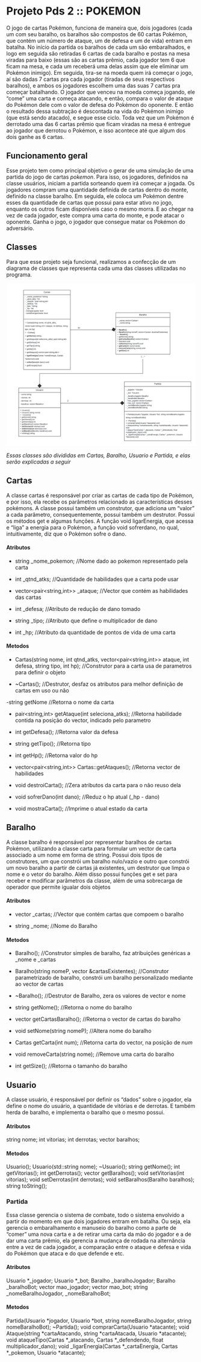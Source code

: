# Projeto Pds 2 :: POKEMON

O jogo de cartas Pokémon, funciona de maneira que, dois jogadores (cada um com seu baralho, os baralhos são compostos de 60 cartas Pokémon, que contém um número de ataque, um de defesa e um de vida) entram em batalha. No início da partida os baralhos de cada um são embaralhados, e logo em seguida são retiradas 6 cartas de cada baralho e postas na mesa viradas para baixo (essas são as cartas prêmio, cada jogador tem 6 que ficam na mesa, e cada um receberá uma delas assim que ele eliminar um Pokémon inimigo). Em seguida, tira-se na moeda quem irá começar o jogo, aí são dadas 7 cartas pra cada jogador (tiradas de seus respectivos baralhos), e ambos os jogadores escolhem uma das suas 7 cartas pra começar batalhando. O jogador que venceu na moeda começa jogando, ele “come” uma carta e começa atacando, e então, compara o valor de ataque do Pokémon dele com o valor de defesa do Pokémon do oponente. E então o resultado dessa subtração é descontada na vida do Pokémon inimigo (que está sendo atacado), e segue esse ciclo. Toda vez que um Pokémon é derrotado uma das 6 cartas prêmio que ficam viradas na mesa é entregue ao jogador que derrotou o Pokémon, e isso acontece até que algum dos dois ganhe as 6 cartas. 

## Funcionamento geral

  Esse projeto tem como principal objetivo o gerar de uma simulação de uma partida do jogo de cartas *pokemon*. Para isso, os jogadores, definidos na classe usuários, iniciam a partida sorteando quem irá começar a jogada. Os jogadores compram uma quantidade definida de cartas dentro do monte, definido na classe baralho.  Em seguida, ele coloca um Pokémon dentre esses da quantidade de cartas que possui para estar ativo no jogo, enquanto os outros ficam disponíveis caso o mesmo morra. E ao chegar na vez de cada jogador, este compra uma carta do monte, e pode atacar o oponente. Ganha o jogo, o jogador que consegue matar os Pokémon do adversário. 

## Classes

  Para que esse projeto seja funcional, realizamos a confecção de um diagrama de classes que representa cada uma das classes utilizadas no programa.

![Diagrama de classes](infos/DIAGRAMACLASSV2.drawio.jpeg)

*Essas classes são divididas em Cartas, Baralho, Usuario e Partida, e elas serão explicadas a seguir*

## Cartas

A classe cartas é responsável por criar as cartas de cada tipo de Pokémon, e por isso, ela recebe os parâmetros relacionado as características desses pokémons.  A classe possui também um construtor, que adiciona um “valor” a cada parâmetro, consequentemente, possui também um destrutor. Possui os métodos get e algumas funções. A função  void ligarEnergia, que acessa e “liga” a energia para o Pokémon, a função void sofrerdano, no qual, intuitivamente, diz que o Pokémon sofre o dano. 

#### Atributos

- string _nome_pokemon; //Nome dado ao pokemon representado pela carta

- int _qtnd_atks; //Quantidade de habilidades que a carta pode usar
 
- vector<pair<string,int>> _ataque; //Vector que contém as habilidades das cartas

- int _defesa; //Atributo de redução de dano tomado

- string _tipo; //Atributo que define o multiplicador de dano

- int _hp; //Atributo da quantidade de pontos de vida de uma carta
  
#### Metodos

- Cartas(string nome, int qtnd_atks, vector<pair<string,int>> ataque, int defesa, string tipo, int hp); //Construtor para a carta usa de parametros para definir o objeto

- ~Cartas(); //Destrutor, desfaz os atributos para melhor definição de cartas em uso ou não

-string getNome //Retorna o nome da carta

- pair<string,int> getAtaque(int seleciona_atks); //Retorna habilidade contida na posição do vector, indicado pelo parametro

- int getDefesa(); //Retorna valor da defesa

- string getTipo(); //Retorna tipo

- int getHp(); //Retorna valor do hp

- vector<pair<string,int>> Cartas::getAtaques(); //Retorna vector de habilidades

- void destroiCarta(); //Zera atributos da carta para o não reuso dela

- void sofrerDano(int dano); //Reduz o hp atual (_hp - dano)

- void mostraCarta(); //Imprime o atual estado da carta

## Baralho

A classe baralho é responsável por representar baralhos de cartas Pokémon, utilizando a classe carta para formular um vector de carta associado a um nome em forma de string. Possui dois tipos de construtores, um que constrói um baralho nulo/vazio e outro que constrói um novo baralho a partir de cartas já existentes, um destrutor que limpa o nome e o vetor do baralho. Além disso possui funções get e set para receber e modificar parâmetros da classe, além de uma sobrecarga de operador que permite igualar dois objetos 

#### Atributos

- vector<Cartas> _cartas; //Vector que contém cartas que compoem o baralho

- string _nome; //Nome do Baralho

#### Metodos

- Baralho(); //Construtor simples de baralho, faz atribuições genéricas a _nome e _cartas

- Baralho(string nomeP, vector<Cartas> &cartasExistentes); //Construtor parametrizado de baralho, constrói um baralho personalizado mediante ao vector de cartas

- ~Baralho(); //Destrutor de Baralho, zera os valores de vector e nome

- string getNome(); //Retorna o nome do baralho

- vector<Cartas> getCartasBaralho(); //Retorna o vector de cartas do baralho

- void setNome(string nomeP); //Altera nome do baralho
- Cartas getCarta(int num); //Retorna carta do vector, na posição de *num*

- void removeCarta(string nome); //Remove uma carta do baralho

- int getSize(); //Retorna o tamanho do baralho

## Usuario

A classe usuário, é responsável por definir os “dados” sobre o jogador, ela define o nome do usuário, a quantidade de vitórias e de derrotas. E também herda de baralho, e implementa o baralho que o mesmo possui. 

#### Atributos

string nome;
int vitorias;
int derrotas;
vector<Baralho> baralhos;

#### Metodos

Usuario();
Usuario(std::string nome);
~Usuario();
string getNome();
int getVitorias();
int getDerrotas();
vector<Baralho> getBaralhos();
void setVitorias(int vitorias);
void setDerrotas(int derrotas);
void setBaralhos(Baralho baralhos);
string toString();

### Partida

Essa classe gerencia o sistema de combate, todo o sistema envolvido a partir do momento em que dois jogadores entram em batalha. Ou seja, ela gerencia o embaralhamento e manuseio do baralho como a parte de “comer” uma nova carta e a de retirar uma carta da mão do jogador e a de dar uma carta prêmio, ela gerencia a mudança de rodada na alternância entre a vez de cada jogador, a comparação entre o ataque e defesa e vida do Pokémon que ataca e do que defende e etc. 

#### Atributos

Usuario *_jogador;
Usuario *_bot;
Baralho _baralhoJogador;
Baralho _baralhoBot;
vector<Cartas> mao_jogador;
vector<Cartas> mao_bot;
string _nomeBaralhoJogador, _nomeBaralhoBot;

#### Metodos

Partida(Usuario *jogador, Usuario *bot, string nomeBaralhoJogador, string nomeBaralhoBot);
~Partida();
void comprarCarta(Usuario *atacante);
void Ataque(string *cartaAtacando, string *cartaAtacada, Usuario *atacante);     
void ataqueTipo(Cartas *_atacando, Cartas *_defendendo, float multiplicador_dano); 
void _ligarEnergia(Cartas *_cartaEnergia, Cartas *_pokemon, Usuario *atacante);
